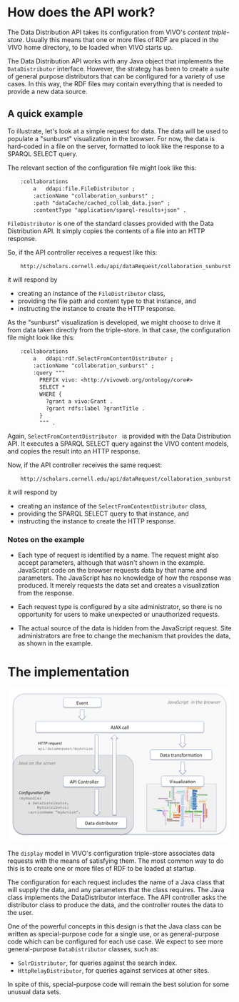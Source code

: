 # How does the API work?

The Data Distribution API takes its configuration from VIVO's _content triple-store_. 
Usually this means that one or more files of RDF are placed in the VIVO home directory,
to be loaded when VIVO starts up.

The Data Distribution API works with any Java object that implements the `DataDistributor` interface.
However, the strategy has been to create a suite of general purpose distributors that 
can be configured for a variety of use cases. In this way, the RDF files may contain
everything that is needed to provide a new data source.

## A quick example
To illustrate, let's look at a simple request for data. The data will be used
to populate a "sunburst" visualization in the browser. For now, the data is 
hard-coded in a file on the server, formatted to look like the
response to a SPARQL SELECT query.

The relevant section of the configuration file might look like this:

```
    :collaborations
        a   ddapi:file.FileDistributor ;
        :actionName "collaboration_sunburst" ;
        :path "dataCache/cached_collab_data.json" ;
        :contentType "application/sparql-results+json" .
```

`FileDistributor` is one of the standard classes provided with the Data Distribution API.
It simply copies the contents of a file into an HTTP response.

So, if the API controller receives a request like this:

```
    http://scholars.cornell.edu/api/dataRequest/collaboration_sunburst
```    
it will respond by 

* creating an instance of the `FileDistributor` class, 
* providing the file path and content type to that instance, and
* instructing the instance to create the HTTP response.

As the "sunburst" visualization is developed, we might choose to drive it from
data taken directly from the triple-store. In that case, the configuration
file might look like this:

```
    :collaborations
        a   ddapi:rdf.SelectFromContentDistributor ;
        :actionName "collaboration_sunburst" ;
        :query """
          PREFIX vivo: <http://vivoweb.org/ontology/core#>
          SELECT *
          WHERE {
            ?grant a vivo:Grant .
            ?grant rdfs:label ?grantTitle .
          }
          """ .
```

Again, `SelectFromContentDistributor ` is provided with the Data Distribution API.
It executes a SPARQL SELECT query against the VIVO content models, and copies the result into an HTTP response.

Now, if the API controller receives the same request:

```
    http://scholars.cornell.edu/api/dataRequest/collaboration_sunburst
```
it will respond by 

* creating an instance of the `SelectFromContentDistributor` class, 
* providing the SPARQL SELECT query to that instance, and
* instructing the instance to create the HTTP response.


### Notes on the example

* Each type of request is identified by a name. The request might also accept parameters, although that wasn't shown in the example. JavaScript code on the browser requests data by that name and parameters.
The JavaScript has no knowledge of how the response was produced. 
It merely requests the data set and creates a visualization from the response.

* Each request type is configured by a site administrator, so there is 
no opportunity for users to make unexpected or unauthorized requests. 

* The actual source of the data is hidden from the JavaScript request. Site administrators are free to change 
the mechanism that provides the data, as shown in the example. 
 
# The implementation

![API overview](images/DataDistributionApi_overview.png)

The `display` model in VIVO's configuration triple-store associates data 
requests with the means of satisfying them. The most common way to do this 
is to create one or more files of RDF to be loaded at startup.

The configuration for each request includes the name of a Java class that will supply the data, 
and any parameters that the class requires. The Java class implements the DataDistributor interface. 
The API controller asks the distributor class to produce the data, and the controller routes the data to 
the user.

One of the powerful concepts in this design is that the Java class can be 
written as special-purpose code for a single use, or as general-purpose code 
which can be configured for each use case. We expect to see more 
general-purpose `DataDistributor` classes, such as: 

+ `SolrDistributor`, for queries against the search index.
+ `HttpRelayDistributor`, for queries against services at other sites.

In spite of this, special-purpose code will remain the best solution for some 
unusual data sets.
